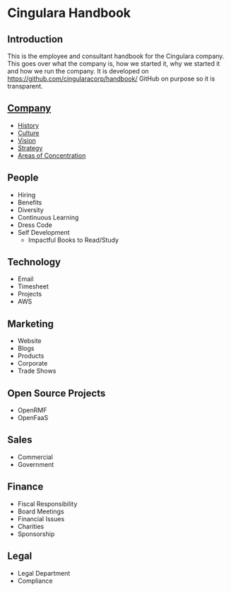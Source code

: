 # Cingulara Handbook


## Introduction
This is the employee and consultant handbook for the Cingulara company. This goes over what the company is, how we started it, why we started it and how we run the company. It is developed on https://github.com/cingularacorp/handbook/ GitHub on purpose so it is transparent. 

## [Company](https://github.com/cingularacorp/handbook/tree/master/company)
* [History](https://github.com/cingularacorp/handbook/tree/master/company#history)
* [Culture](https://github.com/cingularacorp/handbook/tree/master/company#culture)
* [Vision](https://github.com/cingularacorp/handbook/tree/master/company#vision)
* [Strategy](https://github.com/cingularacorp/handbook/tree/master/company#strategy)
* [Areas of Concentration](https://github.com/cingularacorp/handbook/tree/master/company#areas-of-concentration)

## People
* Hiring
* Benefits
* Diversity
* Continuous Learning
* Dress Code
* Self Development
    * Impactful Books to Read/Study

## Technology
* Email
* Timesheet
* Projects
* AWS

## Marketing
* Website
* Blogs
* Products
* Corporate
* Trade Shows

## Open Source Projects
* OpenRMF
* OpenFaaS

## Sales
* Commercial
* Government

## Finance
* Fiscal Responsibility
* Board Meetings
* Financial Issues
* Charities
* Sponsorship

## Legal
* Legal Department
* Compliance